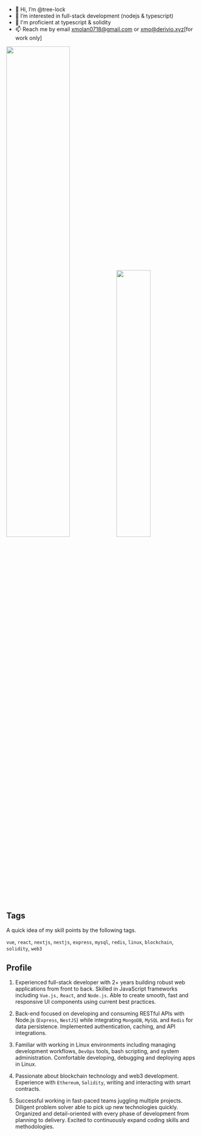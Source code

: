 - 👋 Hi, I’m @tree-lock
- 👀 I’m interested in full-stack development (nodejs & typescript)
- 🌱 I'm proficient at typescript & solidity
- 📫 Reach me by email xmolan0718@gmail.com or xmo@derivio.xyz[for work only]

<img align="" width="57.5%" src="https://github-readme-stats-sigma-five.vercel.app/api?username=tree-lock&hide_title=true&hide_border=true&show_icons=true&include_all_commits=true&line_height=21&theme=vue-dark&border_radius=0" /><img align="" width="42.4%" src="https://github-readme-stats-sigma-five.vercel.app/api/top-langs/?username=tree-lock&hide_title=true&hide_border=true&layout=compact&theme=vue-dark&border_radius=0&hide=python" />

## Tags

A quick idea of my skill points by the following tags.

`vue`, `react`, `nextjs`, `nestjs`, `express`, `mysql`, `redis`, `linux`, `blockchain`, `solidity`, `web3`

## Profile

1. Experienced full-stack developer with 2+ years building robust web applications from front to back. Skilled in JavaScript frameworks including `Vue.js,` `React`, and `Node.js`. Able to create smooth, fast and responsive UI components using current best practices.

2. Back-end focused on developing and consuming RESTful APIs with Node.js (`Express`, `NestJS`) while integrating `MongoDB`, `MySQL` and `Redis` for data persistence. Implemented authentication, caching, and API integrations.

3. Familiar with working in Linux environments including managing development workflows, `DevOps` tools, bash scripting, and system administration. Comfortable developing, debugging and deploying apps in Linux.

4. Passionate about blockchain technology and web3 development. Experience with `Ethereum`, `Solidity`, writing and interacting with smart contracts.

5. Successful working in fast-paced teams juggling multiple projects. Diligent problem solver able to pick up new technologies quickly. Organized and detail-oriented with every phase of development from planning to delivery. Excited to continuously expand coding skills and methodologies.
